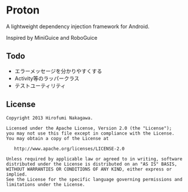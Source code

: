 Proton
======================

A lightweight dependency injection framework for Android.

Inspired by MiniGuice and RoboGuice


Todo
------
+   エラーメッセージを分かりやすくする
+   Activity等のラッパークラス
+   テストユーティリティ

License
-------

    Copyright 2013 Hirofumi Nakagawa.

    Licensed under the Apache License, Version 2.0 (the "License");
    you may not use this file except in compliance with the License.
    You may obtain a copy of the License at

       http://www.apache.org/licenses/LICENSE-2.0

    Unless required by applicable law or agreed to in writing, software
    distributed under the License is distributed on an "AS IS" BASIS,
    WITHOUT WARRANTIES OR CONDITIONS OF ANY KIND, either express or implied.
    See the License for the specific language governing permissions and
    limitations under the License.